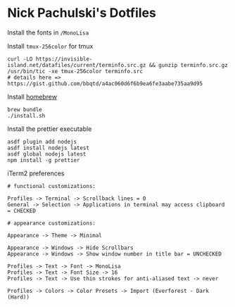 # Nick Pachulski's Dotfiles

Install the fonts in `/MonoLisa`

Install `tmux-256color` for tmux

```
curl -LO https://invisible-island.net/datafiles/current/terminfo.src.gz && gunzip terminfo.src.gz
/usr/bin/tic -xe tmux-256color terminfo.src
# details here => https://gist.github.com/bbqtd/a4ac060d6f6b9ea6fe3aabe735aa9d95
```

Install [homebrew](https://brew.sh)

```
brew bundle
./install.sh
```

Install the prettier executable

```
asdf plugin add nodejs
asdf install nodejs latest
asdf global nodejs latest
npm install -g prettier
```

iTerm2 preferences

```
# functional customizations:

Profiles -> Terminal -> Scrollback lines = 0
General -> Selection -> Applications in terminal may access clipboard = CHECKED

# appearance customizations:

Appearance -> Theme -> Minimal

Appearance -> Windows -> Hide Scrollbars
Appearance -> Windows -> Show window number in title bar = UNCHECKED

Profiles -> Text -> Font -> MonoLisa
Profiles -> Text -> Font Size -> 16
Profiles -> Text -> Use thin strokes for anti-aliased text -> never

Profiles -> Colors -> Color Presets -> Import (Everforest - Dark (Hard))
```

